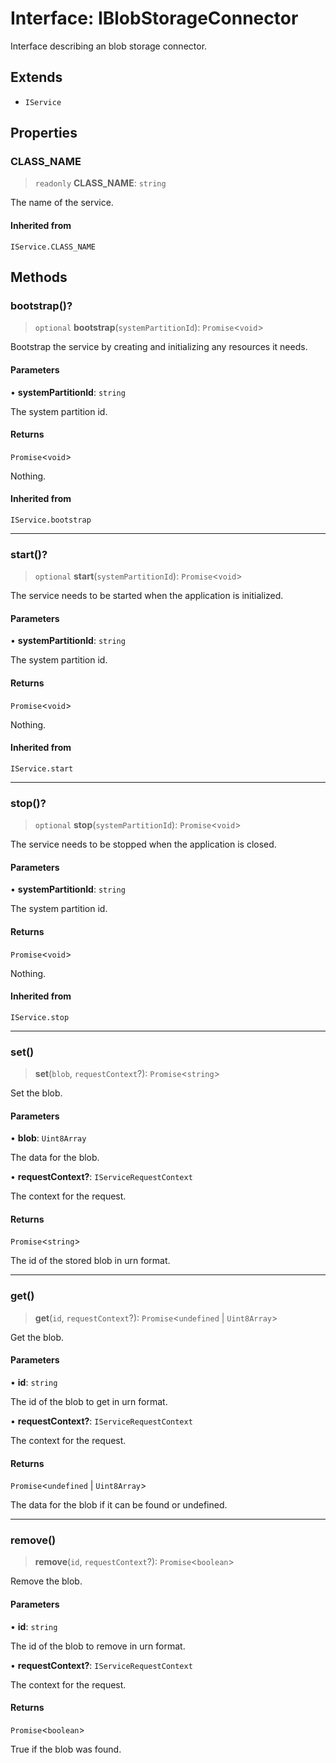 # Interface: IBlobStorageConnector

Interface describing an blob storage connector.

## Extends

- `IService`

## Properties

### CLASS\_NAME

> `readonly` **CLASS\_NAME**: `string`

The name of the service.

#### Inherited from

`IService.CLASS_NAME`

## Methods

### bootstrap()?

> `optional` **bootstrap**(`systemPartitionId`): `Promise`\<`void`\>

Bootstrap the service by creating and initializing any resources it needs.

#### Parameters

• **systemPartitionId**: `string`

The system partition id.

#### Returns

`Promise`\<`void`\>

Nothing.

#### Inherited from

`IService.bootstrap`

***

### start()?

> `optional` **start**(`systemPartitionId`): `Promise`\<`void`\>

The service needs to be started when the application is initialized.

#### Parameters

• **systemPartitionId**: `string`

The system partition id.

#### Returns

`Promise`\<`void`\>

Nothing.

#### Inherited from

`IService.start`

***

### stop()?

> `optional` **stop**(`systemPartitionId`): `Promise`\<`void`\>

The service needs to be stopped when the application is closed.

#### Parameters

• **systemPartitionId**: `string`

The system partition id.

#### Returns

`Promise`\<`void`\>

Nothing.

#### Inherited from

`IService.stop`

***

### set()

> **set**(`blob`, `requestContext`?): `Promise`\<`string`\>

Set the blob.

#### Parameters

• **blob**: `Uint8Array`

The data for the blob.

• **requestContext?**: `IServiceRequestContext`

The context for the request.

#### Returns

`Promise`\<`string`\>

The id of the stored blob in urn format.

***

### get()

> **get**(`id`, `requestContext`?): `Promise`\<`undefined` \| `Uint8Array`\>

Get the blob.

#### Parameters

• **id**: `string`

The id of the blob to get in urn format.

• **requestContext?**: `IServiceRequestContext`

The context for the request.

#### Returns

`Promise`\<`undefined` \| `Uint8Array`\>

The data for the blob if it can be found or undefined.

***

### remove()

> **remove**(`id`, `requestContext`?): `Promise`\<`boolean`\>

Remove the blob.

#### Parameters

• **id**: `string`

The id of the blob to remove in urn format.

• **requestContext?**: `IServiceRequestContext`

The context for the request.

#### Returns

`Promise`\<`boolean`\>

True if the blob was found.
